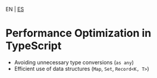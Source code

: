<!-- MULTILANGUAJE MENU START -->
EN | [ES](https://lckpig.gitbook.io/es-practical-dev-handbook/typescript/best-practices-optimization/performance-optimization)
<!-- MULTILANGUAJE MENU END -->

# Performance Optimization in TypeScript

- Avoiding unnecessary type conversions (`as any`)
- Efficient use of data structures (`Map`, `Set`, `Record<K, T>`) 